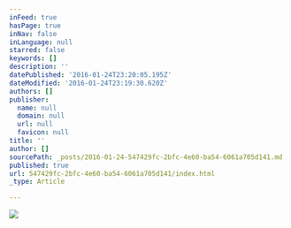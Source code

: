 ```yaml
---
inFeed: true
hasPage: true
inNav: false
inLanguage: null
starred: false
keywords: []
description: ''
datePublished: '2016-01-24T23:20:05.195Z'
dateModified: '2016-01-24T23:19:30.620Z'
authors: []
publisher:
  name: null
  domain: null
  url: null
  favicon: null
title: ''
author: []
sourcePath: _posts/2016-01-24-547429fc-2bfc-4e60-ba54-6061a705d141.md
published: true
url: 547429fc-2bfc-4e60-ba54-6061a705d141/index.html
_type: Article

---
```

![](https://the-grid-user-content.s3-us-west-2.amazonaws.com/c4ceaa84-ed81-4ef8-992b-561c188063be.jpg)
